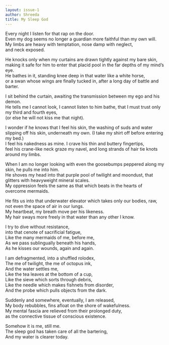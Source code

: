 ```yaml
---
layout: issue-1
author: Shreeda
title: My Sleep God
---
```


Every night I listen for that rap on the door.<br/>
Even my dog seems no longer a guardian more faithful than my own will.<br/>
My limbs are heavy with temptation, nose damp with neglect,<br/>
and neck exposed.

He knocks only when my curtains are drawn tightly against my bare skin,<br/>
making it safe for him to enter that placid pool in the far depths of my mind’s eye.<br/>
He bathes in it, standing knee deep in that water like a white horse,<br/>
or a swan whose wings are finally tucked in, after a long day of battle and barter. 

I sit behind the curtain, awaiting the transmission between my ego and his demon.<br/>
He tells me I cannot look, I cannot listen to him bathe, that I must trust only my third and fourth eyes,<br/>
(or else he will not kiss me that night).

I wonder if he knows that I feel his skin, the washing of suds and water slipping off his skin, underneath my own. (I take my shirt off before entering my bed.)<br/>
I feel his nakedness as mine. I crave his thin and buttery fingertips,<br/>
feel his crane-like neck graze my navel, and long strands of hair tie knots around my limbs. 

When I am no longer looking with even the goosebumps peppered along my skin, 
he pulls me into him.<br/>
He shoves my head into that purple pool of twilight and moondust, that glitters with heavyweight mineral scales.<br/>
My oppression feels the same as that which beats in the hearts of overcome mermaids. 

He fits us into that underwater elevator which takes only our bodies, raw,<br/>
not even the space of air in our lungs.<br/>
My heartbeat, my breath move per his likeness.<br/>
My hair sways more freely in that water than any other I know. 

I try to dive without resistance,<br/>
into that cenote of sacrificial fatigue,<br/>
Like the many mermaids of me, before me,<br/>
As we pass sublingually beneath his hands,<br/>
As he kisses our wounds, again and again.

I am defragmented, into a shuffled rolodex,<br/>
The me of twilight, the me of octopus ink,<br/>
And the water settles me,<br/>
Like the tea leaves at the bottom of a cup,<br/>
Like the sieve which sorts through debris,<br/>
Like the needle which makes fishnets from disorder,<br/>
And the probe which pulls objects from the dark.

Suddenly and somewhere, eventually, I am released,<br/>
My body rebubbles, fins afloat on the shore of wakefulness.<br/>
My mental fascia are relieved from their prolonged duty,<br/>
as the connective tissue of conscious existence.

Somehow it is me, still me.<br/>
The sleep god has taken care of all the bartering,<br/>
And my water is clearer today. 

